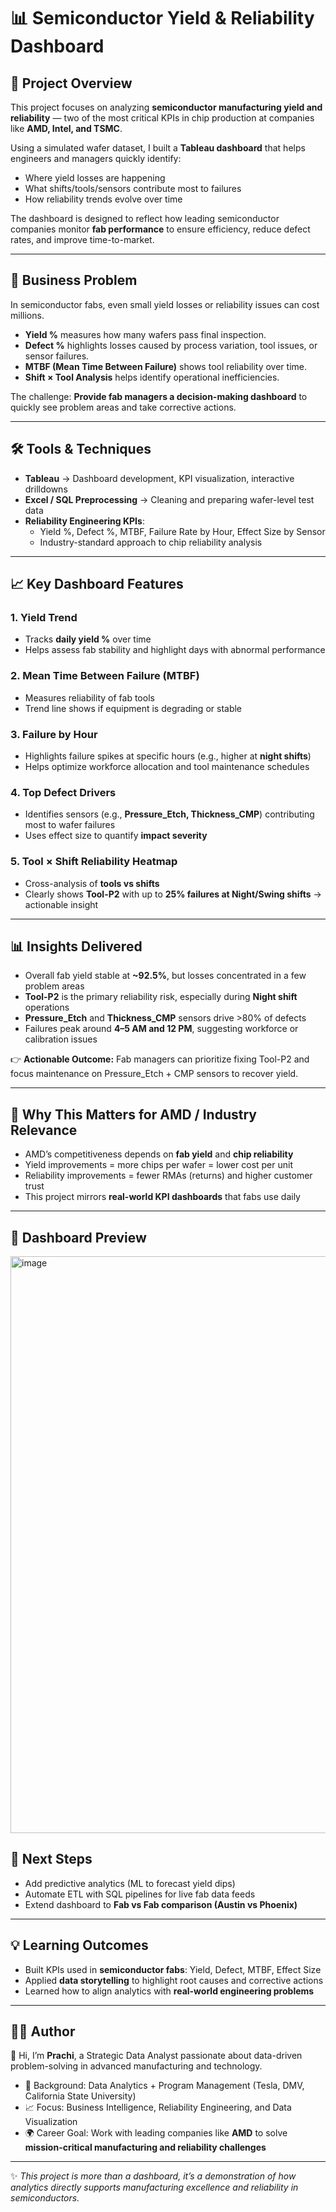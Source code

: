 # 📊 Semiconductor Yield & Reliability Dashboard  

## 🔎 Project Overview  
This project focuses on analyzing **semiconductor manufacturing yield and reliability** — two of the most critical KPIs in chip production at companies like **AMD, Intel, and TSMC**.  

Using a simulated wafer dataset, I built a **Tableau dashboard** that helps engineers and managers quickly identify:  
- Where yield losses are happening  
- What shifts/tools/sensors contribute most to failures  
- How reliability trends evolve over time  

The dashboard is designed to reflect how leading semiconductor companies monitor **fab performance** to ensure efficiency, reduce defect rates, and improve time-to-market.  

---

## 🎯 Business Problem  
In semiconductor fabs, even small yield losses or reliability issues can cost millions.  

- **Yield %** measures how many wafers pass final inspection.  
- **Defect %** highlights losses caused by process variation, tool issues, or sensor failures.  
- **MTBF (Mean Time Between Failure)** shows tool reliability over time.  
- **Shift × Tool Analysis** helps identify operational inefficiencies.  

The challenge: **Provide fab managers a decision-making dashboard** to quickly see problem areas and take corrective actions.  

---

## 🛠️ Tools & Techniques  
- **Tableau** → Dashboard development, KPI visualization, interactive drilldowns  
- **Excel / SQL Preprocessing** → Cleaning and preparing wafer-level test data  
- **Reliability Engineering KPIs**:  
  - Yield %, Defect %, MTBF, Failure Rate by Hour, Effect Size by Sensor  
  - Industry-standard approach to chip reliability analysis  

---

## 📈 Key Dashboard Features  

### 1. Yield Trend  
- Tracks **daily yield %** over time  
- Helps assess fab stability and highlight days with abnormal performance  

### 2. Mean Time Between Failure (MTBF)  
- Measures reliability of fab tools  
- Trend line shows if equipment is degrading or stable  

### 3. Failure by Hour  
- Highlights failure spikes at specific hours (e.g., higher at **night shifts**)  
- Helps optimize workforce allocation and tool maintenance schedules  

### 4. Top Defect Drivers  
- Identifies sensors (e.g., **Pressure_Etch, Thickness_CMP**) contributing most to wafer failures  
- Uses effect size to quantify **impact severity**  

### 5. Tool × Shift Reliability Heatmap  
- Cross-analysis of **tools vs shifts**  
- Clearly shows **Tool-P2** with up to **25% failures at Night/Swing shifts** → actionable insight  

---

## 📊 Insights Delivered  
- Overall fab yield stable at **~92.5%**, but losses concentrated in a few problem areas  
- **Tool-P2** is the primary reliability risk, especially during **Night shift** operations  
- **Pressure_Etch** and **Thickness_CMP** sensors drive >80% of defects  
- Failures peak around **4–5 AM and 12 PM**, suggesting workforce or calibration issues  

👉 **Actionable Outcome:** Fab managers can prioritize fixing Tool-P2 and focus maintenance on Pressure_Etch + CMP sensors to recover yield.  

---

## 🚀 Why This Matters for AMD / Industry Relevance  
- AMD’s competitiveness depends on **fab yield** and **chip reliability**  
- Yield improvements = more chips per wafer = lower cost per unit  
- Reliability improvements = fewer RMAs (returns) and higher customer trust  
- This project mirrors **real-world KPI dashboards** that fabs use daily  


---

## 📸 Dashboard Preview  

<img width="1509" height="923" alt="image" src="https://github.com/user-attachments/assets/0cc1d28b-2707-459a-b586-ef72cd4ac157" />


## 📌 Next Steps  
- Add predictive analytics (ML to forecast yield dips)  
- Automate ETL with SQL pipelines for live fab data feeds  
- Extend dashboard to **Fab vs Fab comparison (Austin vs Phoenix)**  

---

## 💡 Learning Outcomes  
- Built KPIs used in **semiconductor fabs**: Yield, Defect, MTBF, Effect Size  
- Applied **data storytelling** to highlight root causes and corrective actions  
- Learned how to align analytics with **real-world engineering problems**  

---

## 🧑‍💻 Author  
👋 Hi, I’m **Prachi**, a Strategic Data Analyst passionate about data-driven problem-solving in advanced manufacturing and technology.  

- 💼 Background: Data Analytics + Program Management (Tesla, DMV, California State University)  
- 📈 Focus: Business Intelligence, Reliability Engineering, and Data Visualization  
- 🌍 Career Goal: Work with leading companies like **AMD** to solve **mission-critical manufacturing and reliability challenges**  

---

✨ *This project is more than a dashboard, it’s a demonstration of how analytics directly supports manufacturing excellence and reliability in semiconductors.*  
 
